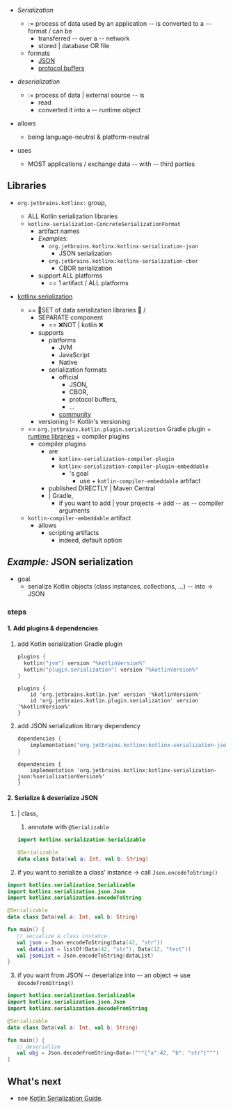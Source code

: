 [//]: # (title: Serialization)

* _Serialization_
  * := process of data used by an application -- is converted to a -- format / can be
    * transferred -- over a -- network
    * stored | database OR file
  * formats
    * [JSON](https://www.json.org/json-en.html)
    * [protocol buffers](https://developers.google.com/protocol-buffers)

* _deserialization_
  * := process of data | external source -- is 
    * read
    * converted it into a -- runtime object
 
* allows
  * being language-neutral & platform-neutral 

* uses
  * MOST applications / exchange data -- with -- third parties

## Libraries

* `org.jetbrains.kotlinx:` group, 
  * ALL Kotlin serialization libraries
  * `kotlinx-serialization-ConcreteSerializationFormat`
    * artifact names
    * _Examples:_
      * `org.jetbrains.kotlinx:kotlinx-serialization-json`
        * JSON serialization
      * `org.jetbrains.kotlinx:kotlinx-serialization-cbor`
        * CBOR serialization
    * support ALL platforms
      * == 1 artifact / ALL platforms

* [kotlinx.serialization](https://github.com/Kotlin/kotlinx.serialization)
  * == 👀SET of data serialization libraries 👀 /
    * SEPARATE component
      * == ❌NOT | kotlin ❌
    * supports
      * platforms
        * JVM
        * JavaScript
        * Native
      * serialization formats
        * official
          * JSON, 
          * CBOR,
          * protocol buffers,
          * ...
        * [community](https://github.com/Kotlin/kotlinx.serialization/blob/master/formats/README.md)
    * versioning != Kotlin's versioning
  * == `org.jetbrains.kotlin.plugin.serialization` Gradle plugin + [runtime libraries](#libraries) + compiler plugins
    * compiler plugins
      * are
        * `kotlinx-serialization-compiler-plugin`
        * `kotlinx-serialization-compiler-plugin-embeddable`
          * 's goal
            * use + `kotlin-compiler-embeddable` artifact 
      * published DIRECTLY | Maven Central
      * | Gradle,
        * if you want to add | your projects -> add -- as -- compiler arguments 
  * `kotlin-compiler-embeddable` artifact
    * allows
      * scripting artifacts
        * indeed, default option

## _Example:_ JSON serialization

* goal
  * serialize Kotlin objects (class instances, collections, ...) -- into -> JSON

### steps
#### 1. Add plugins & dependencies

1. add Kotlin serialization Gradle plugin
    ```kotlin,tittle=build.gradle.kts
    plugins {
      kotlin("jvm") version "%kotlinVersion%"
      kotlin("plugin.serialization") version "%kotlinVersion%"
    }  
    ```

    ```groovy, title=build.gradle
    plugins {
        id 'org.jetbrains.kotlin.jvm' version '%kotlinVersion%'
        id 'org.jetbrains.kotlin.plugin.serialization' version '%kotlinVersion%'  
    }
    ```

2. add JSON serialization library dependency

    ```kotlin,tittle=build.gradle.kts
    dependencies {
        implementation("org.jetbrains.kotlinx:kotlinx-serialization-json:%serializationVersion%")
    } 
    ```

    ```groovy, title=build.gradle
    dependencies {
        implementation 'org.jetbrains.kotlinx:kotlinx-serialization-json:%serializationVersion%'
    } 
    ```

#### 2. Serialize & deserialize JSON

1. | class,
   1. annotate with `@Serializable`

    ```kotlin
    import kotlinx.serialization.Serializable
    
    @Serializable
    data class Data(val a: Int, val b: String)
    ```

2. if you want to serialize a class' instance -> call `Json.encodeToString()`

```kotlin
import kotlinx.serialization.Serializable
import kotlinx.serialization.json.Json
import kotlinx.serialization.encodeToString

@Serializable
data class Data(val a: Int, val b: String)

fun main() {
   // serialize a class instance 
   val json = Json.encodeToString(Data(42, "str"))
   val dataList = listOf(Data(42, "str"), Data(12, "test"))
   val jsonList = Json.encodeToString(dataList)
}
```

3. if you want from JSON -- deserialize into -- an object -> use `decodeFromString()`  

```kotlin
import kotlinx.serialization.Serializable
import kotlinx.serialization.json.Json
import kotlinx.serialization.decodeFromString

@Serializable
data class Data(val a: Int, val b: String)

fun main() {
   // deserialize 
   val obj = Json.decodeFromString<Data>("""{"a":42, "b": "str"}""")
}
```

## What's next

* see [Kotlin Serialization Guide](https://github.com/Kotlin/kotlinx.serialization/blob/master/docs/serialization-guide.md).
